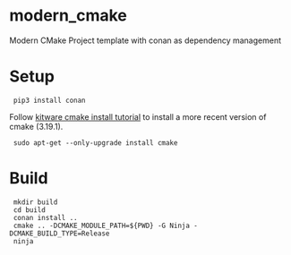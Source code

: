 # modern_cmake
Modern CMake Project template with conan as dependency management

# Setup

     pip3 install conan

Follow [kitware cmake install tutorial](https://apt.kitware.com/) to install a more recent version of cmake (3.19.1).

     sudo apt-get --only-upgrade install cmake

# Build

     mkdir build
     cd build
     conan install ..
     cmake .. -DCMAKE_MODULE_PATH=${PWD} -G Ninja -DCMAKE_BUILD_TYPE=Release
     ninja